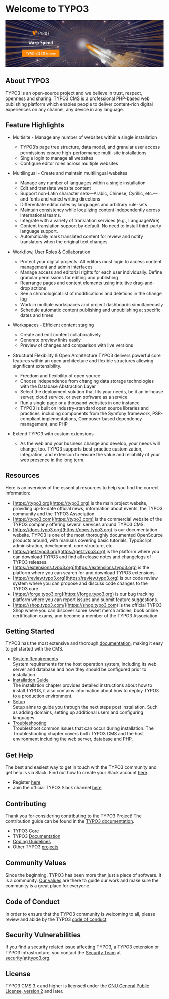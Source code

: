 # Welcome to TYPO3

![TYPO3 11 LTS has launched](https://github.com/TYPO3/.github/blob/main/profile/images/cms_v11_LTS.jpg "TYPO3 v11 is here")

## About TYPO3

TYPO3 is an open-source project and we believe in trust, respect, openness and sharing.
TYPO3 CMS is a professional PHP-based web publishing platform which enables people to deliver content-rich digital experiences on any channel, any device in any language.

## Feature Highlights

- Multisite - Manage any number of websites within a single installation
  - TYPO3’s page tree structure, data model, and granular user access permissions ensure high-performance multi-site installations
  - Single login to manage all websites
  - Configure editor roles across multiple websites

- Multilingual - Create and maintain multilingual websites
  -  Manage any number of languages within a single installation
  -  Edit and translate website content
  -  Support non-Latin character sets—Arabic, Chinese, Cyrillic, etc.—and fonts and varied writing directions
  -  Differentiate editor roles by languages and arbitrary rule-sets
  -  Maintain consistency while localizing content independently across international teams.
  -  Integrate with a variety of translation services (e.g., LanguageWire)
  -  Content translation support by default. No need to install third-party language support.
  -  Automatically mark translated content for review and notify translators when the original text changes.

- Workflow, User Roles & Collaboration
  - Protect your digital projects. All editors must login to access content management and admin interfaces
  - Manage access and editorial rights for each user individually. Define granular permissions for editing and publishing
  - Rearrange pages and content elements using intuitive drag-and-drop actions
  - See a chronological list of modifications and deletions in the change log
  - Work in multiple workspaces and project dashboards simultaneously
  - Schedule automatic content publishing and unpublishing at specific dates and times

- Workspaces - Efficient content staging
  - Create and edit content collaboratively
  - Generate preview links easily
  - Preview of changes and comparison with live versions

- Structural Flexibility & Open Architecture
TYPO3 delivers powerful core features within an open architecture and flexible structures allowing significant extensibility.
  
  - Freedom and flexibility of open source
  - Choose independence from changing data storage technologies with the Database Abstraction Layer
  - Select the deployment solution that fits your needs, be it an in-house server, cloud service, or even software as a service
  - Run a single page or a thousand websites in one instance
  - TYPO3 is built on industry-standard open source libraries and practices, including components from the Symfony framework, PSR-compliant implementations, Composer-based dependency management, and PHP

- Extend TYPO3 with custom extensions 
  -  As the web and your business change and develop, your needs will change, too. TYPO3 supports best-practice customization, integration, and extension to ensure the value and reliability of your web presence in the long term.

## Resources
Here is an overview of the essential resources to help you find the correct information:
- [https://typo3.org](https://typo3.org) is the main project website, providing up-to-date official news, information about events, the TYPO3 community and the TYPO3 Association.
- [https://typo3.com](https://typo3.com) is the commercial website of the TYPO3 company offering several services around TYPO3 CMS.
- [https://docs.typo3.org](https://docs.typo3.org) is our documentation website. TYPO3 is one of the most thoroughly documented OpenSource products around, with manuals covering basic tutorials, TypoScript, administration, development, core structure, etc.
- [https://get.typo3.org](https://get.typo3.org) is the platform where you can download TYPO3 and find all release notes and changelogs of TYPO3 releases.
- [https://extensions.typo3.org](https://extensions.typo3.org) is the platform where you can search for and download TYPO3 extensions.
- [https://review.typo3.org](https://review.typo3.org) is our code review system where you can propose and discuss code changes to the TYPO3 core.
- [https://forge.typo3.org](https://forge.typo3.org) is our bug tracking platform where you can report issues and submit feature suggestions.
- [https://shop.typo3.com/](https://shop.typo3.com) is the official TYPO3 Shop where you can discover some sweet merch articles, book online certification exams, and become a member of the TYPO3 Association.

## Getting Started
TYPO3 has the most extensive and thorough [documentation](https://docs.typo3.org), making it easy to get started with the CMS.

- [System Requirements](https://docs.typo3.org/m/typo3/tutorial-getting-started/11.5/en-us/SystemRequirements/Index.html) <br />
System requirements for the host operation system, including its web server and database and how they should be configured prior to installation.
- [Installation Guide](https://docs.typo3.org/m/typo3/tutorial-getting-started/11.5/en-us/Installation/Index.html) <br />
  The installation chapter provides detailed instructions about how to install TYPO3, it also contains information about how to deploy TYPO3 to a production environment.
- [Setup](https://docs.typo3.org/m/typo3/tutorial-getting-started/11.5/en-us/Setup/Index.html) <br />
Setup aims to guide you through the next steps post installation. Such as adding domains, setting up additional users and configuring languages.
- [Troubleshooting](https://docs.typo3.org/m/typo3/guide-installation/10.4/en-us/Troubleshooting/Index.html) <br />
  Troubleshoot common issues that can occur during installation. The Troubleshooting chapter covers both TYPO3 CMS and the host environment including the web server, database and PHP.


## Get Help

The best and easiest way to get in touch with the TYPO3 community and get help is via Slack. Find out how to create your Slack account [here](https://typo3.org/community/meet/chat-slack).

- Register [here](https://my.typo3.org/about-mytypo3org/slack)
- Join the official TYPO3 Slack channel [here](https://typo3.slack.com/)

## Contributing

Thank you for considering contributing to the TYPO3 Project! The contribution guide can be found in the [TYPO3 documentation](https://docs.typo3.org/Home/Contribute.html).

- TYPO3 [Core](https://docs.typo3.org/m/typo3/guide-contributionworkflow/master/en-us/)
- TYPO3 [Documentation](https://docs.typo3.org/m/typo3/docs-how-to-document/master/en-us/WritingDocsOfficial/Index.html)
- [Coding Guidelines](https://docs.typo3.org/m/typo3/reference-coreapi/master/en-us/CodingGuidelines/Index.html)
- Other TYPO3 [projects](https://docs.typo3.org/m/typo3/team-t3oteam/master/en-us/)

## Community Values

Since the beginning, TYPO3 has been more than just a piece of software. It is a community. [Our values](https://typo3.org/community/values) are there to guide our work and make sure the community is a great place for everyone.

## Code of Conduct

In order to ensure that the TYPO3 community is welcoming to all, please review and abide by the TYPO3 [code of conduct](https://typo3.org/community/values/code-of-conduct)

## Security Vulnerabilities

If you find a security related issue affecting TYPO3, a TYPO3 extension or TYPO3 infrastructure,
you contact the [Security Team](https://typo3.org/community/teams/security) at [security(at)typo3.org](mailto:security@typo3.org).

## License

TYPO3 CMS 3.x and higher is licensed under the [GNU General Public License, version 2](http://www.gnu.org/licenses/gpl-2.0.html) and later.